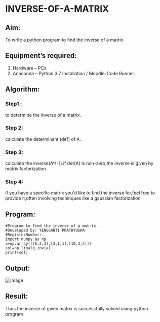 # INVERSE-OF-A-MATRIX
## Aim:
To write a python program to find the inverse of a matrix.
## Equipment’s required:
1. 	Hardware – PCs
2. 	Anaconda – Python 3.7 Installation / Moodle-Code Runner.
## Algorithm:
### Step1 :
to  determine  the inverse of a matrix.
### Step 2:
calculate the determinant (def) of A.
### Step 3: 
calculate the inverse(A^(-1).if det(A) is non-zero,the inverse is given by matrix factorization.
### Step 4: 
if you have a specific matrix you'd like to find the inverse for,feel free to provide it,often involving techinques like a gaussian factorization

## Program:
```
#Program to find the inverse of a matrix.
#Developed by: YENUGANTI PRATHYUSHA
#RegisterNumber:
import numpy as np
a=np.array([[6,2,3],[3,1,1],[10,3,4]])
sol=np.linalg.inv(a)
print(sol)
```
## Output:
![image](https://github.com/prathyusharavi/INVERSE-OF-A-MATRIX/assets/147474424/a8dcbab4-c65f-4a86-a3d2-960de3a2c383)

## Result:
Thus the inverse of given matrix is successfully solved using python program

